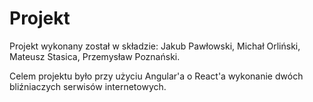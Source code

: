 # Projekt
Projekt wykonany został w składzie: Jakub Pawłowski, Michał Orliński, Mateusz Stasica, Przemysław Poznański.

Celem projektu było przy użyciu Angular'a o React'a wykonanie dwóch bliźniaczych serwisów internetowych.
